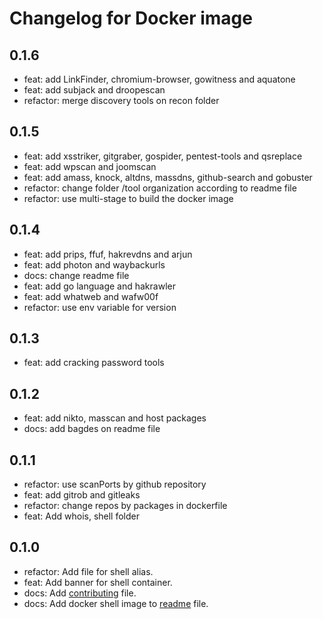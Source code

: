 # Changelog for Docker image
<!--LATEST=0.1.6-->

## 0.1.6

* feat: add LinkFinder, chromium-browser, gowitness and aquatone
* feat: add subjack and droopescan
* refactor: merge discovery tools on recon folder

## 0.1.5

* feat: add xsstriker, gitgraber, gospider, pentest-tools and qsreplace
* feat: add wpscan and joomscan
* feat: add amass, knock, altdns, massdns, github-search and gobuster
* refactor: change folder /tool organization according to readme file
* refactor: use multi-stage to build the docker image

## 0.1.4

* feat: add prips, ffuf, hakrevdns and arjun
* feat: add photon and waybackurls
* docs: change readme file
* feat: add go language and hakrawler
* feat: add whatweb and wafw00f
* refactor: use env variable for version

## 0.1.3

* feat: add cracking password tools

## 0.1.2

* feat: add nikto, masscan and host packages
* docs: add bagdes on readme file

## 0.1.1

* refactor: use scanPorts by github repository
* feat: add gitrob and gitleaks
* refactor: change repos by packages in dockerfile
* feat: Add whois, shell folder

## 0.1.0

* refactor: Add file for shell alias.
* feat: Add banner for shell container.
* docs: Add [contributing](CONTRIBUTING.md) file.
* docs: Add docker shell image to [readme](README.md) file.
